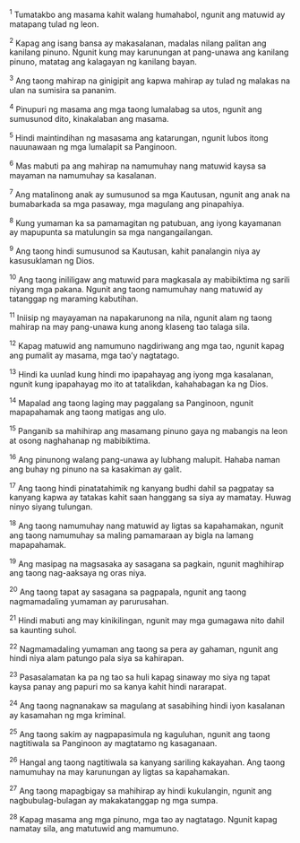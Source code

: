 <sup>1</sup>
Tumatakbo ang masama kahit walang humahabol, ngunit ang matuwid ay matapang tulad ng leon. 

<sup>2</sup>
Kapag ang isang bansa ay makasalanan, madalas nilang palitan ang kanilang pinuno. Ngunit kung may karunungan at pang-unawa ang kanilang pinuno, matatag ang kalagayan ng kanilang bayan. 

<sup>3</sup>
Ang taong mahirap na ginigipit ang kapwa mahirap ay tulad ng malakas na ulan na sumisira sa pananim. 

<sup>4</sup>
Pinupuri ng masama ang mga taong lumalabag sa utos, ngunit ang sumusunod dito, kinakalaban ang masama. 

<sup>5</sup>
Hindi maintindihan ng masasama ang katarungan, ngunit lubos itong nauunawaan ng mga lumalapit sa Panginoon. 

<sup>6</sup>
Mas mabuti pa ang mahirap na namumuhay nang matuwid kaysa sa mayaman na namumuhay sa kasalanan. 

<sup>7</sup>
Ang matalinong anak ay sumusunod sa mga Kautusan, ngunit ang anak na bumabarkada sa mga pasaway, mga magulang ang pinapahiya. 

<sup>8</sup>
Kung yumaman ka sa pamamagitan ng patubuan, ang iyong kayamanan ay mapupunta sa matulungin sa mga nangangailangan. 

<sup>9</sup>
Ang taong hindi sumusunod sa Kautusan, kahit panalangin niya ay kasusuklaman ng Dios. 

<sup>10</sup>
Ang taong inililigaw ang matuwid para magkasala ay mabibiktima ng sarili niyang mga pakana. Ngunit ang taong namumuhay nang matuwid ay tatanggap ng maraming kabutihan. 

<sup>11</sup>
Iniisip ng mayayaman na napakarunong na nila, ngunit alam ng taong mahirap na may pang-unawa kung anong klaseng tao talaga sila. 

<sup>12</sup>
Kapag matuwid ang namumuno nagdiriwang ang mga tao, ngunit kapag ang pumalit ay masama, mga taoʼy nagtatago. 

<sup>13</sup>
Hindi ka uunlad kung hindi mo ipapahayag ang iyong mga kasalanan, ngunit kung ipapahayag mo ito at tatalikdan, kahahabagan ka ng Dios. 

<sup>14</sup>
Mapalad ang taong laging may paggalang sa Panginoon, ngunit mapapahamak ang taong matigas ang ulo. 

<sup>15</sup>
Panganib sa mahihirap ang masamang pinuno gaya ng mabangis na leon at osong naghahanap ng mabibiktima. 

<sup>16</sup>
Ang pinunong walang pang-unawa ay lubhang malupit. Hahaba naman ang buhay ng pinuno na sa kasakiman ay galit. 

<sup>17</sup>
Ang taong hindi pinatatahimik ng kanyang budhi dahil sa pagpatay sa kanyang kapwa ay tatakas kahit saan hanggang sa siya ay mamatay. Huwag ninyo siyang tulungan. 

<sup>18</sup>
Ang taong namumuhay nang matuwid ay ligtas sa kapahamakan, ngunit ang taong namumuhay sa maling pamamaraan ay bigla na lamang mapapahamak. 

<sup>19</sup>
Ang masipag na magsasaka ay sasagana sa pagkain, ngunit maghihirap ang taong nag-aaksaya ng oras niya. 

<sup>20</sup>
Ang taong tapat ay sasagana sa pagpapala, ngunit ang taong nagmamadaling yumaman ay parurusahan. 

<sup>21</sup>
Hindi mabuti ang may kinikilingan, ngunit may mga gumagawa nito dahil sa kaunting suhol. 

<sup>22</sup>
Nagmamadaling yumaman ang taong sa pera ay gahaman, ngunit ang hindi niya alam patungo pala siya sa kahirapan. 

<sup>23</sup>
Pasasalamatan ka pa ng tao sa huli kapag sinaway mo siya ng tapat kaysa panay ang papuri mo sa kanya kahit hindi nararapat. 

<sup>24</sup>
Ang taong nagnanakaw sa magulang at sasabihing hindi iyon kasalanan ay kasamahan ng mga kriminal. 

<sup>25</sup>
Ang taong sakim ay nagpapasimula ng kaguluhan, ngunit ang taong nagtitiwala sa Panginoon ay magtatamo ng kasaganaan. 

<sup>26</sup>
Hangal ang taong nagtitiwala sa kanyang sariling kakayahan. Ang taong namumuhay na may karunungan ay ligtas sa kapahamakan. 

<sup>27</sup>
Ang taong mapagbigay sa mahihirap ay hindi kukulangin, ngunit ang nagbubulag-bulagan ay makakatanggap ng mga sumpa. 

<sup>28</sup>
Kapag masama ang mga pinuno, mga tao ay nagtatago. Ngunit kapag namatay sila, ang matutuwid ang mamumuno.